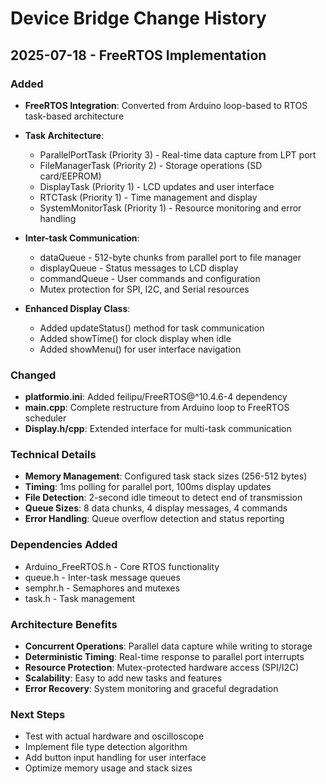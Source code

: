 # Device Bridge Change History

## 2025-07-18 - FreeRTOS Implementation

### Added
- **FreeRTOS Integration**: Converted from Arduino loop-based to RTOS task-based architecture
- **Task Architecture**: 
  - ParallelPortTask (Priority 3) - Real-time data capture from LPT port
  - FileManagerTask (Priority 2) - Storage operations (SD card/EEPROM) 
  - DisplayTask (Priority 1) - LCD updates and user interface
  - RTCTask (Priority 1) - Time management and display
  - SystemMonitorTask (Priority 1) - Resource monitoring and error handling

- **Inter-task Communication**:
  - dataQueue - 512-byte chunks from parallel port to file manager
  - displayQueue - Status messages to LCD display
  - commandQueue - User commands and configuration
  - Mutex protection for SPI, I2C, and Serial resources

- **Enhanced Display Class**:
  - Added updateStatus() method for task communication
  - Added showTime() for clock display when idle
  - Added showMenu() for user interface navigation

### Changed
- **platformio.ini**: Added feilipu/FreeRTOS@^10.4.6-4 dependency
- **main.cpp**: Complete restructure from Arduino loop to FreeRTOS scheduler
- **Display.h/cpp**: Extended interface for multi-task communication

### Technical Details
- **Memory Management**: Configured task stack sizes (256-512 bytes)
- **Timing**: 1ms polling for parallel port, 100ms display updates
- **File Detection**: 2-second idle timeout to detect end of transmission
- **Queue Sizes**: 8 data chunks, 4 display messages, 4 commands
- **Error Handling**: Queue overflow detection and status reporting

### Dependencies Added
- Arduino_FreeRTOS.h - Core RTOS functionality
- queue.h - Inter-task message queues  
- semphr.h - Semaphores and mutexes
- task.h - Task management

### Architecture Benefits
- **Concurrent Operations**: Parallel data capture while writing to storage
- **Deterministic Timing**: Real-time response to parallel port interrupts
- **Resource Protection**: Mutex-protected hardware access (SPI/I2C)
- **Scalability**: Easy to add new tasks and features
- **Error Recovery**: System monitoring and graceful degradation

### Next Steps
- Test with actual hardware and oscilloscope
- Implement file type detection algorithm
- Add button input handling for user interface
- Optimize memory usage and stack sizes